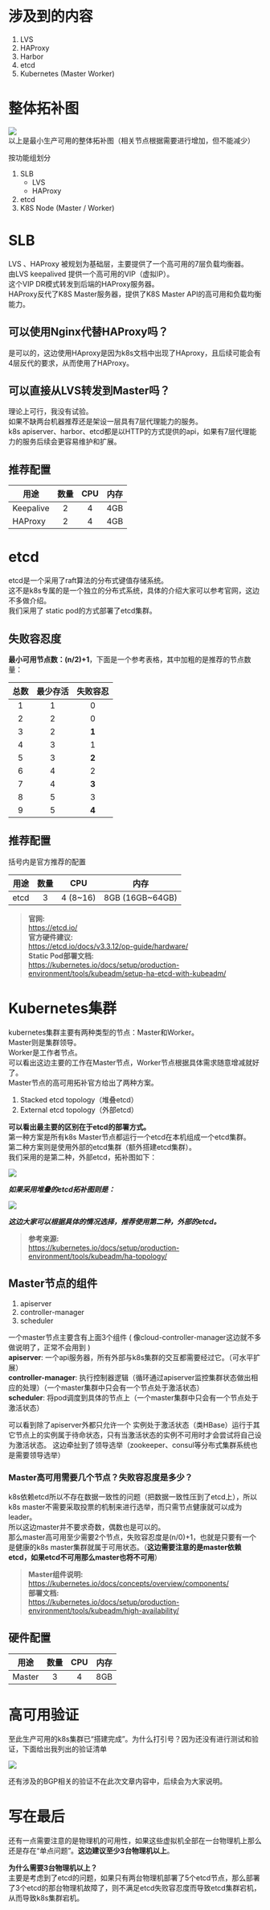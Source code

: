 # 涉及到的内容
1. LVS
2. HAProxy
3. Harbor
4. etcd
5. Kubernetes (Master Worker)

# 整体拓补图
![](https://ws1.sinaimg.cn/large/7ecacd23ly1g6nalv8ub6j20z80trq3p.jpg)
以上是最小生产可用的整体拓补图（相关节点根据需要进行增加，但不能减少）

按功能组划分
1. SLB
   - LVS
   - HAProxy
2. etcd
3. K8S Node (Master / Worker)

# SLB
LVS 、HAProxy 被规划为基础层，主要提供了一个高可用的7层负载均衡器。  
由LVS keepalived 提供一个高可用的VIP（虚拟IP）。  
这个VIP DR模式转发到后端的HAProxy服务器。  
HAProxy反代了K8S Master服务器，提供了K8S Master API的高可用和负载均衡能力。

## 可以使用Nginx代替HAProxy吗？
是可以的，这边使用HAproxy是因为k8s文档中出现了HAproxy，且后续可能会有4层反代的要求，从而使用了HAProxy。

## 可以直接从LVS转发到Master吗？
理论上可行，我没有试验。  
如果不缺两台机器推荐还是架设一层具有7层代理能力的服务。  
k8s apiserver、harbor、etcd都是以HTTP的方式提供的api，如果有7层代理能力的服务后续会更容易维护和扩展。

## 推荐配置
| 用途 | 数量 | CPU | 内存 |
| ----------- | :---: | :---: | :---: |
| Keepalive   |   2   |   4   |  4GB  |
| HAProxy     |   2   |   4   |  4GB  |

# etcd
etcd是一个采用了raft算法的分布式键值存储系统。  
这不是k8s专属的是一个独立的分布式系统，具体的介绍大家可以参考官网，这边不多做介绍。  
我们采用了 static pod的方式部署了etcd集群。

## 失败容忍度
**最小可用节点数：(n/2)+1**，下面是一个参考表格，其中加粗的是推荐的节点数量：

| 总数 | 最少存活 | 失败容忍 |
| :--: | :--: | :--: |
| 1 | 1 | 0 |
| 2 | 2 | 0 |
| 3 | 2 | **1** |
| 4 | 3 | 1 |
| 5 | 3 | **2** |
| 6 | 4 | 2 |
| 7 | 4 | **3** |
| 8 | 5 | 3 |
| 9 | 5 | **4** |

## 推荐配置
括号内是官方推荐的配置

| 用途 | 数量 | CPU | 内存 |
| ----------- | :---: | :---: | :---: |
| etcd   |   3   |   4 (8~16)   |  8GB (16GB~64GB)  |

> **官网:**  
> <https://etcd.io/>  
> **官方硬件建议:**  
> <https://etcd.io/docs/v3.3.12/op-guide/hardware/>  
> **Static Pod部署文档:**  
> <https://kubernetes.io/docs/setup/production-environment/tools/kubeadm/setup-ha-etcd-with-kubeadm/>  

# Kubernetes集群
kubernetes集群主要有两种类型的节点：Master和Worker。  
Master则是集群领导。  
Worker是工作者节点。  
可以看出这边主要的工作在Master节点，Worker节点根据具体需求随意增减就好了。  
Master节点的高可用拓补官方给出了两种方案。  
1. Stacked etcd topology（堆叠etcd）  
2. External etcd topology（外部etcd）  

**可以看出最主要的区别在于etcd的部署方式。**  
第一种方案是所有k8s Master节点都运行一个etcd在本机组成一个etcd集群。  
第二种方案则是使用外部的etcd集群（额外搭建etcd集群）。  
我们采用的是第二种，外部etcd，拓补图如下：

![](https://ws1.sinaimg.cn/large/7ecacd23ly1g6nck4sziij21yw1cugsm.jpg)

***如果采用堆叠的etcd拓补图则是：***

![](https://ws1.sinaimg.cn/large/7ecacd23ly1g6ncnb681tj21ye1a8458.jpg)

***这边大家可以根据具体的情况选择，推荐使用第二种，外部的etcd。***
> **参考来源:**  
> <https://kubernetes.io/docs/setup/production-environment/tools/kubeadm/ha-topology/>

## Master节点的组件
1. apiserver
2. controller-manager
3. scheduler

一个master节点主要含有上面3个组件 ( 像cloud-controller-manager这边就不多做说明了，正常不会用到 )  
**apiserver**: 一个api服务器，所有外部与k8s集群的交互都需要经过它。（可水平扩展）  
**controller-manager**: 执行控制器逻辑（循环通过apiserver监控集群状态做出相应的处理）（一个master集群中只会有一个节点处于激活状态）  
**scheduler**: 将pod调度到具体的节点上（一个master集群中只会有一个节点处于激活状态）  

可以看到除了apiserver外都只允许一个 实例处于激活状态（类HBase）运行于其它节点上的实例属于待命状态，只有当激活状态的实例不可用时才会尝试将自己设为激活状态。
这边牵扯到了领导选举（zookeeper、consul等分布式集群系统也是需要领导选举）

### Master高可用需要几个节点？失败容忍度是多少？
k8s依赖etcd所以不存在数据一致性的问题（把数据一致性压到了etcd上），所以k8s master不需要采取投票的机制来进行选举，而只需节点健康就可以成为leader。  
所以这边master并不要求奇数，偶数也是可以的。  
那么master高可用至少需要2个节点，失败容忍度是(n/0)+1，也就是只要有一个是健康的k8s master集群就属于可用状态。（**这边需要注意的是master依赖etcd，如果etcd不可用那么master也将不可用**）
> **Master组件说明:**  
> <https://kubernetes.io/docs/concepts/overview/components/>  
> **部署文档:**  
> <https://kubernetes.io/docs/setup/production-environment/tools/kubeadm/high-availability/>

## 硬件配置

| 用途 | 数量 | CPU | 内存 |
| :---------: | :---: | :---: | :---: |
| Master   |   3   |   4   |  8GB  |

# 高可用验证
至此生产可用的k8s集群已“搭建完成”。为什么打引号？因为还没有进行测试和验证，下面给出我列出的验证清单

![](https://ws1.sinaimg.cn/large/7ecacd23ly1g6wskfeqz6j22160pujze.jpg)

还有涉及的BGP相关的验证不在此次文章内容中，后续会为大家说明。

# 写在最后
还有一点需要注意的是物理机的可用性，如果这些虚拟机全部在一台物理机上那么还是存在“单点问题”。**这边建议至少3台物理机以上**。

**为什么需要3台物理机以上？**  
主要是考虑到了etcd的问题，如果只有两台物理机部署了5个etcd节点，那么部署了3个etcd的那台物理机故障了，则不满足etcd失败容忍度而导致etcd集群宕机，从而导致k8s集群宕机。
